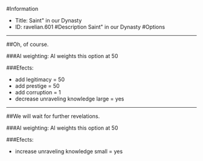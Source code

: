 #Information
 - Title: Saint" in our Dynasty
 - ID: ravelian.601
#Description
Saint" in our Dynasty
#Options

___
##Oh, of course.

###AI weighting:
AI weights this option at 50


###Efects:<ul><li>add legitimacy = 50</li><li>add prestige = 50</li><li>add corruption = 1</li><li>decrease unraveling knowledge large = yes</li></ul>

___
##We will wait for further revelations.

###AI weighting:
AI weights this option at 50


###Efects:<ul><li>increase unraveling knowledge small = yes</li></ul>
